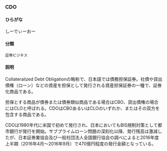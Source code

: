 <div style="display:none;">

## [あ行](securities-terms?id=あ行)
## [か行](securities-terms?id=か行)
## [さ行](securities-terms?id=さ行)
## [た行](securities-terms?id=た行)
## [な行](securities-terms?id=な行)
## [は行](securities-terms?id=は行)
## [ま行](securities-terms?id=ま行)
## [や行](securities-terms?id=や行)
## [ら行](securities-terms?id=ら行)
## [わ行](securities-terms?id=わ行)
## [英数字・記号](securities-terms?id=英数字・記号)

</div>

### CDO

#### ひらがな

しーでぃーおー

#### 分類

`証券ビジネス`

#### 説明

Collateralized Debt Obligationの略称で、日本語では債務担保証券。社債や貸出債権（ローン）などの資産を担保として発行される資産担保証券の一種で、証券化商品である。
 
担保とする商品が債券または債券類似商品である場合はCBO、貸出債権の場合にはCLOと呼ばれる。CDOはCBOあるいはCLOのいずれか、またはその双方を包含する商品である。
 
CDOは1980年代に米国で初めて発行され、日本においてもBIS規制対策として都市銀行が発行を開始。サブプライムローン問題の深刻化以降、発行残高は激減したが、日本証券業協会及び一般社団法人全国銀行協会の調べによると2016年度上半期（2016年4月～2016年9月）で470億円程度の発行金額となっている。

